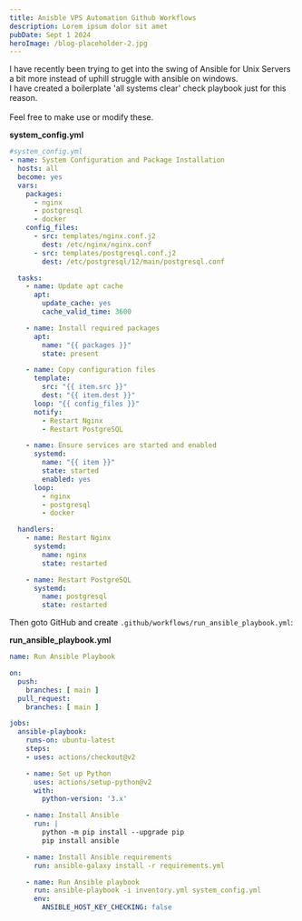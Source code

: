 ```yaml
---
title: Anisble VPS Automation Github Workflows
description: Lorem ipsum dolor sit amet
pubDate: Sept 1 2024
heroImage: /blog-placeholder-2.jpg
---
```


I have recently been trying to get into the swing of Ansible for Unix Servers a bit more instead of uphill struggle with ansible on windows.  
I have created a boilerplate 'all systems clear' check playbook just for this reason.<br>
<br>Feel free to make use or modify these.

**system_config.yml**
```yml
#system_config.yml
- name: System Configuration and Package Installation
  hosts: all
  become: yes
  vars:
    packages:
      - nginx
      - postgresql
      - docker
    config_files:
      - src: templates/nginx.conf.j2
        dest: /etc/nginx/nginx.conf
      - src: templates/postgresql.conf.j2
        dest: /etc/postgresql/12/main/postgresql.conf

  tasks:
    - name: Update apt cache
      apt:
        update_cache: yes
        cache_valid_time: 3600

    - name: Install required packages
      apt:
        name: "{{ packages }}"
        state: present

    - name: Copy configuration files
      template:
        src: "{{ item.src }}"
        dest: "{{ item.dest }}"
      loop: "{{ config_files }}"
      notify:
        - Restart Nginx
        - Restart PostgreSQL

    - name: Ensure services are started and enabled
      systemd:
        name: "{{ item }}"
        state: started
        enabled: yes
      loop:
        - nginx
        - postgresql
        - docker

  handlers:
    - name: Restart Nginx
      systemd:
        name: nginx
        state: restarted

    - name: Restart PostgreSQL
      systemd:
        name: postgresql
        state: restarted
```

Then goto GitHub and create `.github/workflows/run_ansible_playbook.yml`:

**run_ansible_playbook.yml**
```yml
name: Run Ansible Playbook

on:
  push:
    branches: [ main ]
  pull_request:
    branches: [ main ]

jobs:
  ansible-playbook:
    runs-on: ubuntu-latest
    steps:
    - uses: actions/checkout@v2

    - name: Set up Python
      uses: actions/setup-python@v2
      with:
        python-version: '3.x'

    - name: Install Ansible
      run: |
        python -m pip install --upgrade pip
        pip install ansible

    - name: Install Ansible requirements
      run: ansible-galaxy install -r requirements.yml

    - name: Run Ansible playbook
      run: ansible-playbook -i inventory.yml system_config.yml
      env:
        ANSIBLE_HOST_KEY_CHECKING: false
```
